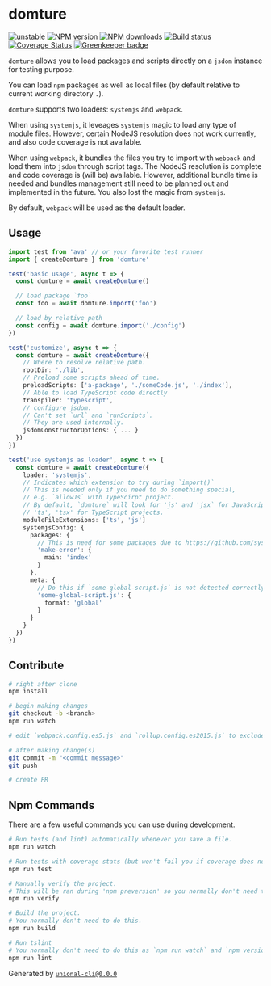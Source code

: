 # domture

[![unstable][unstable-image]][unstable-url]
[![NPM version][npm-image]][npm-url]
[![NPM downloads][downloads-image]][downloads-url]
[![Build status][travis-image]][travis-url]
[![Coverage Status][coveralls-image]][coveralls-url]
[![Greenkeeper badge][greenkeeper-image]][greenkeeper-url]

`domture` allows you to load packages and scripts directly on a `jsdom` instance for testing purpose.

You can load `npm` packages as well as local files (by default relative to current working directory `.`).

`domture` supports two loaders: `systemjs` and `webpack`.

When using `systemjs`, it leveages `systemjs` magic to load any type of module files.
However, certain NodeJS resolution does not work currently, and also code coverage is not available.

When using `webpack`, it bundles the files you try to import with `webpack` and load them into `jsdom` through script tags.
The NodeJS resolution is complete and code coverage is (will be) available.
However, additional bundle time is needed and bundles management still need to be planned out and implemented in the future.
You also lost the magic from `systemjs`.

By default, `webpack` will be used as the default loader.

## Usage

```ts
import test from 'ava' // or your favorite test runner
import { createDomture } from 'domture'

test('basic usage', async t => {
  const domture = await createDomture()

  // load package `foo`
  const foo = await domture.import('foo')

  // load by relative path
  const config = await domture.import('./config')
})

test('customize', async t => {
  const domture = await createDomture({
    // Where to resolve relative path.
    rootDir: './lib',
    // Preload some scripts ahead of time.
    preloadScripts: ['a-package', './someCode.js', './index'],
    // Able to load TypeScript code directly
    transpiler: 'typescript',
    // configure jsdom.
    // Can't set `url` and `runScripts`.
    // They are used internally.
    jsdomConstructorOptions: { ... }
  })
})

test('use systemjs as loader', async t => {
  const domture = await createDomture({
    loader: 'systemjs',
    // Indicates which extension to try during `import()`
    // This is needed only if you need to do something special,
    // e.g. `allowJs` with TypeScirpt project.
    // By default, `domture` will look for 'js' and 'jsx` for JavaScript projects,
    // 'ts', 'tsx' for TypeScript projects.
    moduleFileExtensions: ['ts', 'js']
    systemjsConfig: {
      packages: {
        // This is need for some packages due to https://github.com/systemjs/systemjs/issues/1603
        'make-error': {
          main: 'index'
        }
      },
      meta: {
        // Do this if `some-global-script.js` is not detected correctly as global script when using `import()`.
        'some-global-script.js': {
          format: 'global'
        }
      }
    }
  })
})
```

## Contribute

```sh
# right after clone
npm install

# begin making changes
git checkout -b <branch>
npm run watch

# edit `webpack.config.es5.js` and `rollup.config.es2015.js` to exclude dependencies for the bundle if needed

# after making change(s)
git commit -m "<commit message>"
git push

# create PR
```

## Npm Commands

There are a few useful commands you can use during development.

```sh
# Run tests (and lint) automatically whenever you save a file.
npm run watch

# Run tests with coverage stats (but won't fail you if coverage does not meet criteria)
npm run test

# Manually verify the project.
# This will be ran during 'npm preversion' so you normally don't need to run this yourself.
npm run verify

# Build the project.
# You normally don't need to do this.
npm run build

# Run tslint
# You normally don't need to do this as `npm run watch` and `npm version` will automatically run lint for you.
npm run lint
```

Generated by [`unional-cli@0.0.0`](https://github.com/unional/unional-cli)

[unstable-image]: http://badges.github.io/stability-badges/dist/unstable.svg
[unstable-url]: http://github.com/badges/stability-badges
[npm-image]: https://img.shields.io/npm/v/domture.svg?style=flat
[npm-url]: https://npmjs.org/package/domture
[downloads-image]: https://img.shields.io/npm/dm/domture.svg?style=flat
[downloads-url]: https://npmjs.org/package/domture
[travis-image]: https://img.shields.io/travis/unional/domture.svg?style=flat
[travis-url]: https://travis-ci.org/unional/domture
[coveralls-image]: https://coveralls.io/repos/github/unional/domture/badge.svg
[coveralls-url]: https://coveralls.io/github/unional/domture
[greenkeeper-image]: https://badges.greenkeeper.io/unional/domture.svg
[greenkeeper-url]: https://greenkeeper.io/
